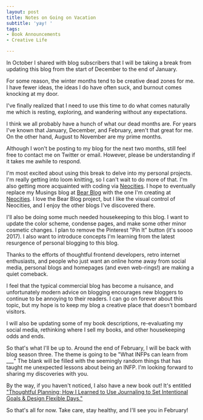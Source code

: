 ```yaml
---
layout: post
title: Notes on Going on Vacation
subtitle: 'yay! '
tags:
- Book Announcements
- Creative Life

---
```

In October I shared with blog subscribers that I will be taking a break from updating this blog from the start of December to the end of January.

For some reason, the winter months tend to be creative dead zones for me. I have fewer ideas, the ideas I do have often suck, and burnout comes knocking at my door.

I've finally realized that I need to use this time to do what comes naturally me which is resting, exploring, and wandering without any expectations.

I think we all probably have a hunch of what our dead months are. For years I've known that January, December, and February, aren't that great for me. On the other hand, August to November are my prime months.

Although I won't be posting to my blog for the next two months, still feel free to contact me on Twitter or email. However, please be understanding if it takes me awhile to respond.

I'm most excited about using this break to delve into my personal projects. I'm really getting into loom knitting, so I can't wait to do more of that. I'm also getting more acquainted with coding via [Neocities](https://neocities.org/). I hope to eventually replace my Musings blog at [Bear Blog](https://bearblog.dev/) with the one I'm creating at [Neocities](https://arcadiapage.neocities.org/). I love the Bear Blog project, but I like the visual control of Neocities, and I enjoy the other blogs I've discovered there.

I'll also be doing some much needed housekeeping to this blog. I want to update the color scheme, condense pages, and make some other minor cosmetic changes. I plan to remove the Pinterest "Pin It" button (it's soooo 2017). I also want to introduce concepts I'm learning from the latest resurgence of personal blogging to this blog.

Thanks to the efforts of thoughtful frontend developers, retro internet enthusiasts, and people who just want an online home away from social media,  personal blogs and homepages (and even web-rings!) are making a quiet comeback.

I feel that the typical commercial blog has become a nuisance, and unfortunately modern advice on blogging encourages new bloggers to continue to be annoying to their readers. I can go on forever about this topic, but my hope is to keep my blog a creative place that doesn't bombard visitors.

I will also be updating some of my book descriptions, re-evaluating my social media, rethinking where I sell my books, and other housekeeping odds and ends.

So that's what I'll be up to. Around the end of February, I will be back with blog season three. The theme is going to be "What INFPs can learn from ___" The blank will be filled with the seemingly random things that has taught me unexpected lessons about being an INFP. I'm looking forward to sharing my discoveries with you.

By the way, if you haven't noticed, I also have a new book out! It's entitled ["Thoughtful Planning; How I Learned to Use Journaling to Set Intentional Goals & Design Flexible Days."]()

So that's all for now. Take care, stay healthy, and  I'll see you in February!